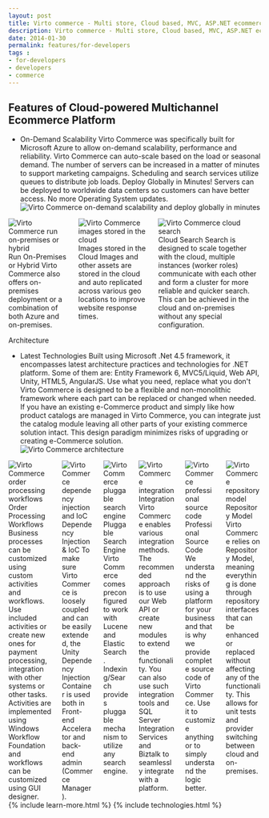```yaml
---
layout: post
title: Virto commerce - Multi store, Cloud based, MVC, ASP.NET ecommerce framework
description: Virto commerce - Multi store, Cloud based, MVC, ASP.NET ecommerce framework
date: 2014-01-30
permalink: features/for-developers
tags : 
- for-developers
- developers
- commerce
---
```

<article role="main" class="main">
	<div class="for-dev __responsive">
		<h1 class="head-title">Features of Cloud-powered Multichannel Ecommerce Platform</h1>
		<ul class="list">
			<li class="list-item big">
				<div class="list-info">
					<span class="title">On-Demand Scalability</span>
					<span class="descr">Virto Commerce was specifically built for Microsoft Azure to allow on-demand scalability, performance and reliability. Virto Commerce can auto-scale based on the load or seasonal demand. The number of servers can be increased in a matter of minutes to support marketing campaigns. Scheduling and search services utilize queues to distribute job loads.</span>
					<span class="title">Deploy Globally in Minutes!</span>
					<span class="descr">Servers can be deployed to worldwide data centers so customers can have better access. No more Operating System updates.</span>
				</div>
				<img alt="Virto Commerce on-demand scalability and deploy globally in minutes" src="/Content/images/for-dev/features-cloud.png" class="list-img">
			</li>
		</ul>
		<div class="columns three">
			<div class="column">
				<img alt="Virto Commerce run on-premises or hybrid" src="/Content/images/for-dev/features-cloud-onpremise.png">
				<span class="title">Run On-Premises or Hybrid</span>
				<span class="descr">Virto Commerce also offers on-premises deployment or a combination of both Azure and on-premises.</span>
			</div>
			<div class="column">
				<img alt="Virto Commerce images stored in the cloud" src="/Content/images/for-dev/features-cloud-assets.png">
				<span class="title">Images stored in the Cloud</span>
				<span class="descr">Images and other assets are stored in the cloud and auto replicated across various geo locations to improve website response times.</span>
			</div>
			<div class="column">
				<img alt="Virto Commerce cloud search" src="/Content/images/for-dev/features-cloud-search.png">
				<span class="title">Cloud Search</span>
				<span class="descr">Search is designed to scale together with the cloud, multiple instances (worker roles) communicate with each other and form a cluster for more reliable and quicker search. This can be achieved in the cloud and on-premises without any special configuration.</span>
			</div>
		</div>
		<p class="sub-title">Architecture</p>
		<ul class="list">
			<li class="list-item big">
				<div class="list-info">
					<span class="title">Latest Technologies</span>
					<span class="descr">Built using Microsoft .Net 4.5 framework, it encompasses latest architecture practices and technologies for .NET platform. Some of them are: Entity Framework 6, MVC5/Liquid, Web API, Unity, HTML5, AngularJS.</span>
					<span class="title">Use what you need, replace what you don't</span>
					<span class="descr">Virto Commerce is designed to be a flexible and non-monolithic framework where each part can be replaced or changed when needed. If you have an existing e-Commerce product and simply like how product catalogs are managed in Virto Commerce, you can integrate just the catalog module leaving all other parts of your existing commerce solution intact. This design paradigm minimizes risks of upgrading or creating e-Commerce solution.</span>
				</div>
				<img alt="Virto Commerce architecture" src="/assets/images/features/architecture-circle.png" style="border: 0px" class="list-img">
			</li>
		</ul>
		<div class="columns three">
			<div class="column">
				<img alt="Virto Commerce order processing workflows" src="/Content/images/for-dev/features-architecture-workflow.png">
				<span class="title">Order Processing Workflows</span>
				<span class="descr">Business processes can be customized using custom activities and workflows. Use included activities or create new ones for payment processing, integration with other systems or other tasks. Activities are implemented using Windows Workflow Foundation and workflows can be customized using GUI designer.</span>
			</div>
			<div class="column">
				<img alt="Virto Commerce dependency injection and IoC" src="/Content/images/for-dev/features-architecture-dependency.png">
				<span class="title">Dependency Injection &amp; IoC</span>
				<span class="descr">To make sure Virto Commerce is loosely coupled and can be easily extended, the Unity Dependency Injection Container is used both in Front-end Accelerator and back-end admin (Commerce Manager).</span>
			</div>
			<div class="column">
				<img alt="Virto Commerce pluggable search engine" src="/Content/images/for-dev/features-architecture-search.png">
				<span class="title">Pluggable Search Engine</span>
				<span class="descr">Virto Commerce comes preconfigured to work with Lucene and ElasticSearch. Indexing/Search provides pluggable mechanism to utilize any search engine.</span>
			</div>
			<div class="column">
				<img alt="Virto Commerce integration" src="/Content/images/for-dev/features-architecture-odata.png">
				<span class="title">Integration</span>
				<span class="descr">Virto Commerce enables various integration methods. The recommended approach is to use our Web API or create new modules to extend the functionality. You can also use such integration tools and SQL Server Integration Services and Biztalk to seamlessly integrate with a platform.</span>
			</div>
			<div class="column">
				<img alt="Virto Commerce professional source code" src="/Content/images/for-dev/features-architecture-source.png">
				<span class="title">Professional Source Code</span>
				<span class="descr">We understand the risks of using a platform for your business and that is why we provide complete source code of Virto Commerce. Use it to customize anything or to simply understand the logic better.</span>
			</div>
			<div class="column">
				<img alt="Virto Commerce repository model" src="/Content/images/for-dev/features-architecture-repository.png">
				<span class="title">Repository Model</span>
				<span class="descr">Virto Commerce relies on Repository Model, meaning everything is done through repository interfaces that can be enhanced or replaced without affecting any of the functionality. This allows for unit tests and provider switching between cloud and on-premises.</span>
			</div>
		</div>
	</div>
	{% include learn-more.html %}
	{% include technologies.html %}
</article>

